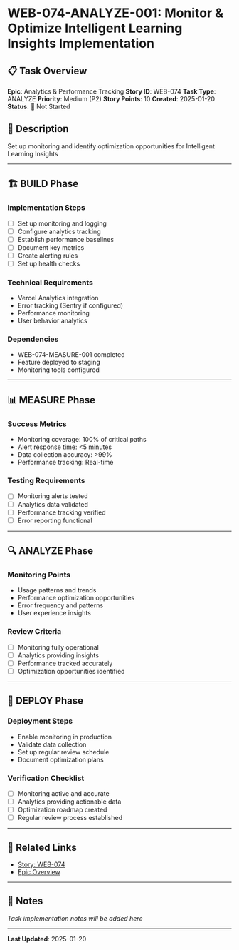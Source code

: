 # WEB-074-ANALYZE-001: Monitor & Optimize Intelligent Learning Insights Implementation

## 📋 Task Overview
**Epic**: Analytics & Performance Tracking
**Story ID**: WEB-074
**Task Type**: ANALYZE
**Priority**: Medium (P2)
**Story Points**: 10
**Created**: 2025-01-20
**Status**: 🔴 Not Started

## 📝 Description
Set up monitoring and identify optimization opportunities for Intelligent Learning Insights

---

## 🏗️ BUILD Phase
### Implementation Steps
- [ ] Set up monitoring and logging
- [ ] Configure analytics tracking
- [ ] Establish performance baselines
- [ ] Document key metrics
- [ ] Create alerting rules
- [ ] Set up health checks

### Technical Requirements
- Vercel Analytics integration
- Error tracking (Sentry if configured)
- Performance monitoring
- User behavior analytics

### Dependencies
- WEB-074-MEASURE-001 completed
- Feature deployed to staging
- Monitoring tools configured

---

## 📊 MEASURE Phase
### Success Metrics
- Monitoring coverage: 100% of critical paths
- Alert response time: <5 minutes
- Data collection accuracy: >99%
- Performance tracking: Real-time

### Testing Requirements
- [ ] Monitoring alerts tested
- [ ] Analytics data validated
- [ ] Performance tracking verified
- [ ] Error reporting functional

---

## 🔍 ANALYZE Phase
### Monitoring Points
- Usage patterns and trends
- Performance optimization opportunities
- Error frequency and patterns
- User experience insights

### Review Criteria
- [ ] Monitoring fully operational
- [ ] Analytics providing insights
- [ ] Performance tracked accurately
- [ ] Optimization opportunities identified

---

## 🚀 DEPLOY Phase
### Deployment Steps
- Enable monitoring in production
- Validate data collection
- Set up regular review schedule
- Document optimization plans

### Verification Checklist
- [ ] Monitoring active and accurate
- [ ] Analytics providing actionable data
- [ ] Optimization roadmap created
- [ ] Regular review process established

---

## 🔗 Related Links
- [Story: WEB-074](../../../stories-by-epic/epic-07-analytics-performance/WEB-074-intelligent-learning-insights.md)
- [Epic Overview](../../../stories-by-epic/epic-07-analytics-performance/index.md)

---

## 📝 Notes
*Task implementation notes will be added here*

---
**Last Updated**: 2025-01-20